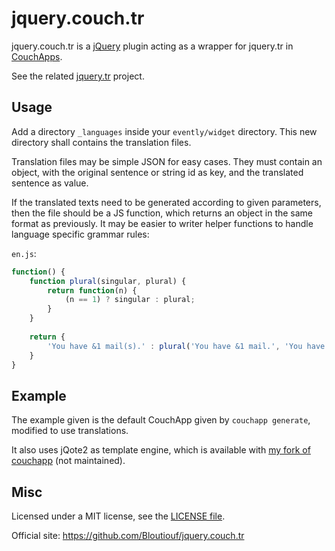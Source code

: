 jquery.couch.tr
===============

jquery.couch.tr is a [jQuery](http://jquery.com/) plugin acting as a wrapper for jquery.tr in [CouchApps](https://github.com/couchapp/couchapp).

See the related [jquery.tr](https://github.com/Bloutiouf/jquery.tr) project.

Usage
-----

Add a directory `_languages` inside your `evently/widget` directory. This new directory shall contains the translation files.

Translation files may be simple JSON for easy cases. They must contain an object, with the original sentence or string id as key, and the translated sentence as value.

If the translated texts need to be generated according to given parameters, then the file should be a JS function, which returns an object in the same format as previously. It may be easier to writer helper functions to handle language specific grammar rules:

`en.js`:

```javascript
function() {
	function plural(singular, plural) {
		return function(n) {
			(n == 1) ? singular : plural;
		}
	}
	
	return {
		'You have &1 mail(s).' : plural('You have &1 mail.', 'You have &1 mails.'
	}
}
```

Example
--------

The example given is the default CouchApp given by `couchapp generate`, modified to use translations.

It also uses jQote2 as template engine, which is available with [my fork of couchapp](https://github.com/Bloutiouf/couchapp) (not maintained).
 
Misc
----

Licensed under a MIT license, see the [LICENSE file](https://github.com/Bloutiouf/jquery.tr/blob/master/LICENSE).

Official site: https://github.com/Bloutiouf/jquery.couch.tr